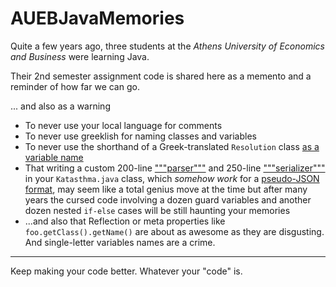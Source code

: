 # AUEBJavaMemories

Quite a few years ago, three students at the _Athens University of Economics and Business_ were learning Java.

Their 2nd semester assignment code is shared here as a memento and a reminder of how far we can go.

... and also as a warning

- To never use your local language for comments
- To never use greeklish for naming classes and variables
- To never use the shorthand of a Greek-translated `Resolution` class [as a variable name](https://github.com/jathanasiou/AUEBJavaMemories/blob/14e7a84b51785a8eafceed7461855dcd2bdca1e6/src/Thleorash.java#L7)
- That writing a custom 200-line ["""parser"""](https://github.com/jathanasiou/AUEBJavaMemories/blob/14e7a84b51785a8eafceed7461855dcd2bdca1e6/src/Katasthma.java#L570) and 250-line ["""serializer"""](https://github.com/jathanasiou/AUEBJavaMemories/blob/14e7a84b51785a8eafceed7461855dcd2bdca1e6/src/Katasthma.java#L298) in your `Katasthma.java` class, which _somehow work_ for a [pseudo-JSON format](https://github.com/jathanasiou/AUEBJavaMemories/blob/main/src/Item.txt), may seem like a total genius move at the time but after many years the cursed code involving a dozen guard variables and another dozen nested `if-else` cases will be still haunting your memories
- ...and also that Reflection or meta properties like `foo.getClass().getName()` are about as awesome as they are disgusting. And single-letter variables names are a crime.

---

Keep making your code better. Whatever your "code" is.